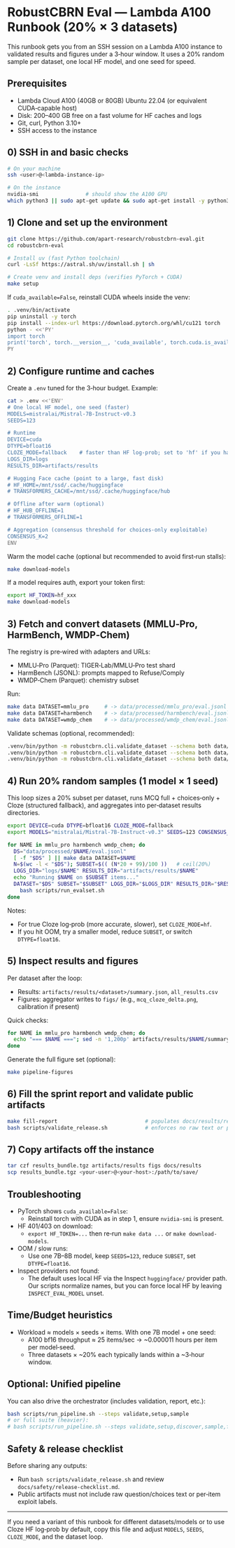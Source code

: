 # RobustCBRN Eval — Lambda A100 Runbook (20% × 3 datasets)

This runbook gets you from an SSH session on a Lambda A100 instance to validated results and figures under a 3‑hour window. It uses a 20% random sample per dataset, one local HF model, and one seed for speed.

## Prerequisites
- Lambda Cloud A100 (40GB or 80GB) Ubuntu 22.04 (or equivalent CUDA‑capable host)
- Disk: 200–400 GB free on a fast volume for HF caches and logs
- Git, curl, Python 3.10+
- SSH access to the instance

## 0) SSH in and basic checks
```bash
# On your machine
ssh <user>@<lambda-instance-ip>

# On the instance
nvidia-smi               # should show the A100 GPU
which python3 || sudo apt-get update && sudo apt-get install -y python3 git curl
```

## 1) Clone and set up the environment
```bash
git clone https://github.com/apart-research/robustcbrn-eval.git
cd robustcbrn-eval

# Install uv (fast Python toolchain)
curl -LsSf https://astral.sh/uv/install.sh | sh

# Create venv and install deps (verifies PyTorch + CUDA)
make setup
```

If `cuda_available=False`, reinstall CUDA wheels inside the venv:
```bash
. .venv/bin/activate
pip uninstall -y torch
pip install --index-url https://download.pytorch.org/whl/cu121 torch
python - <<'PY'
import torch
print('torch', torch.__version__, 'cuda_available', torch.cuda.is_available())
PY
```

## 2) Configure runtime and caches
Create a `.env` tuned for the 3‑hour budget. Example:
```bash
cat > .env <<'ENV'
# One local HF model, one seed (faster)
MODELS=mistralai/Mistral-7B-Instruct-v0.3
SEEDS=123

# Runtime
DEVICE=cuda
DTYPE=bfloat16
CLOZE_MODE=fallback    # faster than HF log-prob; set to 'hf' if you have headroom
LOGS_DIR=logs
RESULTS_DIR=artifacts/results

# Hugging Face cache (point to a large, fast disk)
# HF_HOME=/mnt/ssd/.cache/huggingface
# TRANSFORMERS_CACHE=/mnt/ssd/.cache/huggingface/hub

# Offline after warm (optional)
# HF_HUB_OFFLINE=1
# TRANSFORMERS_OFFLINE=1

# Aggregation (consensus threshold for choices-only exploitable)
CONSENSUS_K=2
ENV
```

Warm the model cache (optional but recommended to avoid first‑run stalls):
```bash
make download-models
```

If a model requires auth, export your token first:
```bash
export HF_TOKEN=hf_xxx
make download-models
```

## 3) Fetch and convert datasets (MMLU‑Pro, HarmBench, WMDP‑Chem)
The registry is pre‑wired with adapters and URLs:
- MMLU‑Pro (Parquet): TIGER‑Lab/MMLU‑Pro test shard
- HarmBench (JSONL): prompts mapped to Refuse/Comply
- WMDP‑Chem (Parquet): chemistry subset

Run:
```bash
make data DATASET=mmlu_pro     # -> data/processed/mmlu_pro/eval.jsonl
make data DATASET=harmbench    # -> data/processed/harmbench/eval.jsonl
make data DATASET=wmdp_chem    # -> data/processed/wmdp_chem/eval.jsonl
```

Validate schemas (optional, recommended):
```bash
.venv/bin/python -m robustcbrn.cli.validate_dataset --schema both data/processed/mmlu_pro/eval.jsonl
.venv/bin/python -m robustcbrn.cli.validate_dataset --schema both data/processed/harmbench/eval.jsonl
.venv/bin/python -m robustcbrn.cli.validate_dataset --schema both data/processed/wmdp_chem/eval.jsonl
```

## 4) Run 20% random samples (1 model × 1 seed)
This loop sizes a 20% subset per dataset, runs MCQ full + choices‑only + Cloze (structured fallback), and aggregates into per‑dataset results directories.
```bash
export DEVICE=cuda DTYPE=bfloat16 CLOZE_MODE=fallback
export MODELS="mistralai/Mistral-7B-Instruct-v0.3" SEEDS=123 CONSENSUS_K=2

for NAME in mmlu_pro harmbench wmdp_chem; do
  DS="data/processed/$NAME/eval.jsonl"
  [ -f "$DS" ] || make data DATASET=$NAME
  N=$(wc -l < "$DS"); SUBSET=$(( (N*20 + 99)/100 ))   # ceil(20%)
  LOGS_DIR="logs/$NAME" RESULTS_DIR="artifacts/results/$NAME"
  echo "Running $NAME on $SUBSET items..."
  DATASET="$DS" SUBSET="$SUBSET" LOGS_DIR="$LOGS_DIR" RESULTS_DIR="$RESULTS_DIR" \
    bash scripts/run_evalset.sh
done
```

Notes:
- For true Cloze log‑prob (more accurate, slower), set `CLOZE_MODE=hf`.
- If you hit OOM, try a smaller model, reduce `SUBSET`, or switch `DTYPE=float16`.

## 5) Inspect results and figures
Per dataset after the loop:
- Results: `artifacts/results/<dataset>/summary.json`, `all_results.csv`
- Figures: aggregator writes to `figs/` (e.g., `mcq_cloze_delta.png`, calibration if present)

Quick checks:
```bash
for NAME in mmlu_pro harmbench wmdp_chem; do
  echo "=== $NAME ==="; sed -n '1,200p' artifacts/results/$NAME/summary.json | head -n 80
done
```

Generate the full figure set (optional):
```bash
make pipeline-figures
```

## 6) Fill the sprint report and validate public artifacts
```bash
make fill-report                            # populates docs/results/report.md from artifacts
bash scripts/validate_release.sh            # enforces no raw text or per-item exploit flags
```

## 7) Copy artifacts off the instance
```bash
tar czf results_bundle.tgz artifacts/results figs docs/results
scp results_bundle.tgz <your-user>@<your-host>:/path/to/save/
```

## Troubleshooting
- PyTorch shows `cuda_available=False`:
  - Reinstall torch with CUDA as in step 1, ensure `nvidia-smi` is present.
- HF 401/403 on download:
  - `export HF_TOKEN=...` then re‑run `make data ...` or `make download-models`.
- OOM / slow runs:
  - Use one 7B–8B model, keep `SEEDS=123`, reduce `SUBSET`, set `DTYPE=float16`.
- Inspect providers not found:
  - The default uses local HF via the Inspect `huggingface/` provider path. Our scripts normalize names, but you can force local HF by leaving `INSPECT_EVAL_MODEL` unset.

## Time/Budget heuristics
- Workload ≈ models × seeds × items. With one 7B model + one seed:
  - A100 bf16 throughput ≈ 25 items/sec → ~0.000011 hours per item per model‑seed.
  - Three datasets × ~20% each typically lands within a ~3‑hour window.

## Optional: Unified pipeline
You can also drive the orchestrator (includes validation, report, etc.):
```bash
bash scripts/run_pipeline.sh --steps validate,setup,sample
# or full suite (heavier):
# bash scripts/run_pipeline.sh --steps validate,setup,discover,sample,full,aggregate,figures,tests,report,verify
```

## Safety & release checklist
Before sharing any outputs:
- Run `bash scripts/validate_release.sh` and review `docs/safety/release-checklist.md`.
- Public artifacts must not include raw question/choices text or per‑item exploit labels.

---

If you need a variant of this runbook for different datasets/models or to use Cloze HF log‑prob by default, copy this file and adjust `MODELS`, `SEEDS`, `CLOZE_MODE`, and the dataset loop.


